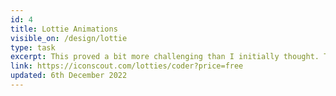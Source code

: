 ```yaml
---
id: 4
title: Lottie Animations
visible_on: /design/lottie
type: task
excerpt: This proved a bit more challenging than I initially thought. There was a range of different Lottie libraries to choose from and packages for playing the files. The first two I tried wound up being bad matches for Nuxt, which was a minor setback
link: https://iconscout.com/lotties/coder?price=free
updated: 6th December 2022
---
```

